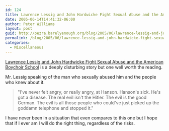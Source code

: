 ```yaml
---
id: 124
title: Lawrence Lessig and John Hardwicke Fight Sexual Abuse and the American Boychoir School
date: 2005-06-14T14:41:32-06:00
author: Peter Williams
layout: post
guid: http://pezra.barelyenough.org/blog/2005/06/lawrence-lessig-and-john-hardwicke-fight-sexual-abuse-and-the-american-boychoir-school/
permalink: /blog/2005/06/lawrence-lessig-and-john-hardwicke-fight-sexual-abuse-and-the-american-boychoir-school/
categories:
  - Miscellaneous
---
```

[Lawrence Lessig and John Hardwicke Fight Sexual Abuse and the American Boychoir School](http://newyorkmetro.com/nymetro/news/features/12061/index.html) is a deeply disturbing story but one well worth the reading.

Mr. Lessig speaking of the man who sexually abused him and the people who knew about it.

<blockquote cite='http://newyorkmetro.com/nymetro/news/features/12061/index7.html'>
  <p>
    "I've never felt angry, or really angry, at Hanson. Hanson's sick. He's got a disease. The real evil isn't the Hitler. The evil is the good German. The evil is all those people who could've just picked up the goddamn telephone and stopped it."
  </p>
</blockquote>

I have never been in a situation that even compares to this one but I hope that if I ever am I will do the right thing, regardless of the risks.
